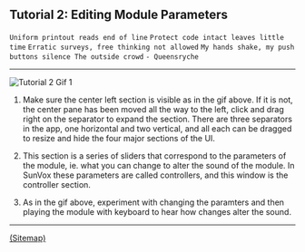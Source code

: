 ## Tutorial 2: Editing Module Parameters

`Uniform printout reads end of line`
`Protect code intact leaves little time`
`Erratic surveys, free thinking not allowed`
`My hands shake, my push buttons silence
The outside crowd`
`- Queensryche`

---

![](tutorial_1b.gif "Tutorial 2 Gif 1")

1. Make sure the center left section is visible as in the gif above. If it is not, the center pane has been moved all the way to the left, click and drag right on the separator to expand the section. There are three separators in the app, one horizontal and two vertical, and all each can be dragged to resize and hide the four major sections of the UI.

2. This section is a series of sliders that correspond to the parameters of the module, ie. what you can change to alter the sound of the module. In SunVox these parameters are called controllers, and this window is the controller section.

3. As in the gif above, experiment with changing the paramters and then playing the module with keyboard to hear how changes alter the sound.

---

[(Sitemap)](../../Sitemap.md)
